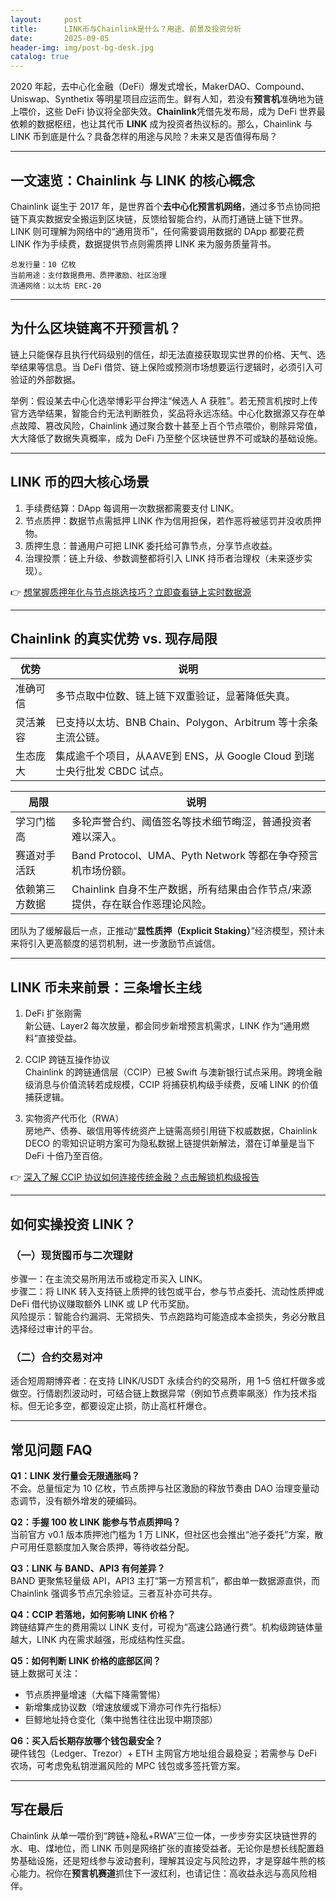 ```yaml
---
layout:     post
title:      LINK币与Chainlink是什么？用途、前景及投资分析
date:       2025-09-05
header-img: img/post-bg-desk.jpg
catalog: true
---
```


2020 年起，去中心化金融（DeFi）爆发式增长，MakerDAO、Compound、Uniswap、Synthetix 等明星项目应运而生。鲜有人知，若没有**预言机**准确地为链上喂价，这些 DeFi 协议将全部失效。**Chainlink**凭借先发布局，成为 DeFi 世界最依赖的数据枢纽，也让其代币 **LINK** 成为投资者热议标的。那么，Chainlink 与 LINK 币到底是什么？具备怎样的用途与风险？未来又是否值得布局？

---

## 一文速览：Chainlink 与 LINK 的核心概念

Chainlink 诞生于 2017 年，是世界首个**去中心化预言机网络**，通过多节点协同把链下真实数据安全搬运到区块链，反馈给智能合约，从而打通链上链下世界。  
LINK 则可理解为网络中的“通用货币”，任何需要调用数据的 DApp 都要花费 LINK 作为手续费，数据提供节点则需质押 LINK 来为服务质量背书。

```
总发行量：10 亿枚
当前用途：支付数据费用、质押激励、社区治理
流通网络：以太坊 ERC-20
```

---

## 为什么区块链离不开预言机？

链上只能保存且执行代码级别的信任，却无法直接获取现实世界的价格、天气、选举结果等信息。当 DeFi 借贷、链上保险或预测市场想要运行逻辑时，必须引入可验证的外部数据。

举例：假设某去中心化选举博彩平台押注“候选人 A 获胜”。若无预言机按时上传官方选举结果，智能合约无法判断胜负，奖品将永远冻结。中心化数据源又存在单点故障、篡改风险，Chainlink 通过聚合数十甚至上百个节点喂价，剔除异常值，大大降低了数据失真概率，成为 DeFi 乃至整个区块链世界不可或缺的基础设施。

---

## LINK 币的四大核心场景

1. 手续费结算：DApp 每调用一次数据都需要支付 LINK。  
2. 节点质押：数据节点需抵押 LINK 作为信用担保，若作恶将被惩罚并没收质押物。  
3. 质押生息：普通用户可把 LINK 委托给可靠节点，分享节点收益。  
4. 治理投票：链上升级、参数调整都将引入 LINK 持币者治理权（未来逐步实现）。

👉 [想掌握质押年化与节点挑选技巧？立即查看链上实时数据源](https://okxdog.com/)

---

## Chainlink 的真实优势 vs. 现存局限

| 优势 | 说明 |
|---|---|
| 准确可信 | 多节点取中位数、链上链下双重验证，显著降低失真。 |
| 灵活兼容 | 已支持以太坊、BNB Chain、Polygon、Arbitrum 等十余条主流公链。 |
| 生态庞大 | 集成逾千个项目，从AAVE到 ENS，从 Google Cloud 到瑞士央行批发 CBDC 试点。 |

| 局限 | 说明 |
|---|---|
| 学习门槛高 | 多轮声誉合约、阈值签名等技术细节晦涩，普通投资者难以深入。 |
| 赛道对手活跃 | Band Protocol、UMA、Pyth Network 等都在争夺预言机市场份额。 |
| 依赖第三方数据 | Chainlink 自身不生产数据，所有结果由合作节点/来源提供，存在联合作恶理论风险。

团队为了缓解最后一点，正推动“**显性质押（Explicit Staking）**”经济模型，预计未来将引入更高额度的惩罚机制，进一步激励节点诚信。

---

## LINK 币未来前景：三条增长主线

1. DeFi 扩张刚需  
   新公链、Layer2 每次放量，都会同步新增预言机需求，LINK 作为“通用燃料”直接受益。

2. CCIP 跨链互操作协议  
   Chainlink 的跨链通信层（CCIP）已被 Swift 与澳新银行试点采用。跨境金融级消息与价值流转若成规模，CCIP 将捕获机构级手续费，反哺 LINK 的价值捕获逻辑。

3. 实物资产代币化（RWA）  
   房地产、债券、碳信用等传统资产上链需高频引用链下权威数据，Chainlink DECO 的零知识证明方案可为隐私数据上链提供新解法，潜在订单量是当下 DeFi 十倍乃至百倍。

👉 [深入了解 CCIP 协议如何连接传统金融？点击解锁机构级报告](https://okxdog.com/)

---

## 如何实操投资 LINK？

### （一）现货囤币与二次理财
步骤一：在主流交易所用法币或稳定币买入 LINK。  
步骤二：将 LINK 转入支持链上质押的钱包或平台，参与节点委托、流动性质押或 DeFi 借代协议赚取额外 LINK 或 LP 代币奖励。  
风险提示：智能合约漏洞、无常损失、节点跑路均可能造成本金损失，务必分散且选择经过审计的平台。

### （二）合约交易对冲
适合短周期博弈者：在支持 LINK/USDT 永续合约的交易所，用 1–5 倍杠杆做多或做空。行情剧烈波动时，可结合链上数据异常（例如节点费率飙涨）作为技术指标。但无论多空，都要设定止损，防止高杠杆爆仓。

---

## 常见问题 FAQ

**Q1：LINK 发行量会无限通胀吗？**  
不会。总量恒定为 10 亿枚，节点质押与社区激励的释放节奏由 DAO 治理变量动态调节，没有额外增发的硬编码。

**Q2：手握 100 枚 LINK 能参与节点质押吗？**  
当前官方 v0.1 版本质押池门槛为 1 万 LINK，但社区也会推出“池子委托”方案，散户可用任意额度加入聚合质押，等待收益分配。

**Q3：LINK 与 BAND、API3 有何差异？**  
BAND 更聚焦轻量级 API，API3 主打“第一方预言机”，都由单一数据源直供，而 Chainlink 强调多节点冗余验证。三者互补亦可共存。

**Q4：CCIP 若落地，如何影响 LINK 价格？**  
跨链结算产生的费用需以 LINK 支付，可视为“高速公路通行费”。机构级跨链体量越大，LINK 内在需求越强，形成结构性买盘。

**Q5：如何判断 LINK 价格的底部区间？**  
链上数据可关注：  
- 节点质押量增速（大幅下降需警惕）  
- 新增集成协议数（增速放缓或下滑亦可作先行指标）  
- 巨鲸地址持仓变化（集中抛售往往出现中期顶部）

**Q6：买入后长期存放哪个钱包最安全？**  
硬件钱包（Ledger、Trezor）+ ETH 主网官方地址组合最稳妥；若需参与 DeFi 农场，可考虑免私钥泄漏风险的 MPC 钱包或多签托管方案。

---

## 写在最后

Chainlink 从单一喂价到“跨链+隐私+RWA”三位一体，一步步夯实区块链世界的水、电、煤地位，而 LINK 币则是网络扩张的直接受益者。无论你是想长线配置趋势基础设施，还是短线参与波动套利，理解其设定与风险边界，才是穿越牛熊的核心能力。祝你在**预言机赛道**抓住下一波红利，也请记住：高收益永远与高风险相伴。